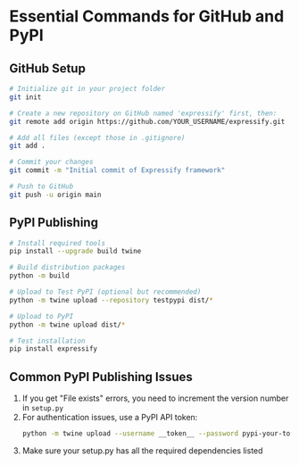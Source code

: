 # Essential Commands for GitHub and PyPI

## GitHub Setup

```bash
# Initialize git in your project folder
git init

# Create a new repository on GitHub named 'expressify' first, then:
git remote add origin https://github.com/YOUR_USERNAME/expressify.git

# Add all files (except those in .gitignore)
git add .

# Commit your changes
git commit -m "Initial commit of Expressify framework"

# Push to GitHub
git push -u origin main
```

## PyPI Publishing

```bash
# Install required tools
pip install --upgrade build twine

# Build distribution packages
python -m build

# Upload to Test PyPI (optional but recommended)
python -m twine upload --repository testpypi dist/*

# Upload to PyPI
python -m twine upload dist/*

# Test installation
pip install expressify
```

## Common PyPI Publishing Issues

1. If you get "File exists" errors, you need to increment the version number in `setup.py`
2. For authentication issues, use a PyPI API token:
   ```bash
   python -m twine upload --username __token__ --password pypi-your-token dist/*
   ```
3. Make sure your setup.py has all the required dependencies listed 
